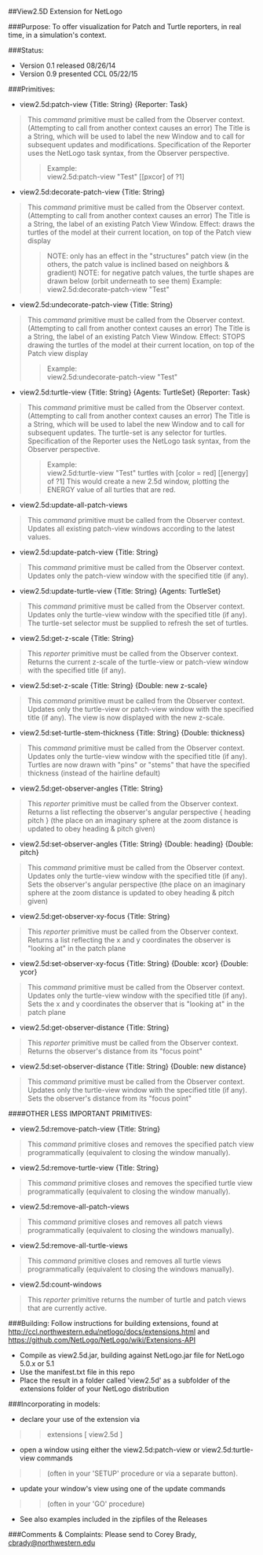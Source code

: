 ##View2.5D Extension for NetLogo

###Purpose:
To offer visualization for Patch and Turtle reporters, in real time, in a simulation's context.

###Status:
- Version 0.1 released 08/26/14
- Version 0.9 presented CCL 05/22/15

###Primitives:

- view2.5d:patch-view {Title: String} {Reporter: Task}
> This *command* primitive must be called from the Observer context.  (Attempting to call from another context causes an error)
> The Title is a String, which will be used to label the new Window and to call for subsequent updates and modifications.
> Specification of the Reporter uses the NetLogo task syntax, from the Observer perspective.  
>> Example:  
>> view2.5d:patch-view "Test" [[pxcor] of ?1]

- view2.5d:decorate-patch-view {Title: String} 
> This *command* primitive must be called from the Observer context.  (Attempting to call from another context causes an error)
> The Title is a String, the label of an existing Patch View Window.
> Effect:  draws the turtles of the model at their current location, on top of the Patch view display
>> NOTE: only has an effect in the "structures" patch view (in the others, the patch value is inclined based on neighbors & gradient)
>> NOTE: for negative patch values, the turtle shapes are drawn below (orbit underneath to see them)
>> Example:  
>> view2.5d:decorate-patch-view "Test" 

- view2.5d:undecorate-patch-view {Title: String} 
> This *command* primitive must be called from the Observer context.  (Attempting to call from another context causes an error)
> The Title is a String, the label of an existing Patch View Window.
> Effect:  STOPS drawing the turtles of the model at their current location, on top of the Patch view display
>> Example:  
>> view2.5d:undecorate-patch-view "Test"

- view2.5d:turtle-view {Title: String} {Agents: TurtleSet} {Reporter: Task}
> This *command* primitive must be called from the Observer context.  (Attempting to call from another context causes an error)
> The Title is a String, which will be used to label the new Window and to call for subsequent updates.
> The turtle-set is any selector for turtles.
> Specification of the Reporter uses the NetLogo task syntax, from the Observer perspective.
>> Example:  
>> view2.5d:turtle-view "Test" turtles with [color = red] [[energy] of ?1]
>> This would create a new 2.5d window, plotting the ENERGY value of all turtles that are red.

- view2.5d:update-all-patch-views
> This *command* primitive must be called from the Observer context.  
> Updates all existing patch-view windows according to the latest values.

- view2.5d:update-patch-view {Title: String}
> This *command* primitive must be called from the Observer context.
> Updates only the patch-view window with the specified title (if any).

- view2.5d:update-turtle-view {Title: String} {Agents: TurtleSet}
> This *command* primitive must be called from the Observer context.  
> Updates only the turtle-view window with the specified title (if any). 
> The turtle-set selector must be supplied to refresh the set of turtles.

- view2.5d:get-z-scale {Title: String} 
> This *reporter* primitive must be called from the Observer context.  
> Returns the current z-scale of the turtle-view or patch-view window with the specified title (if any). 

- view2.5d:set-z-scale {Title: String} {Double: new z-scale}
> This *command* primitive must be called from the Observer context.  
> Updates only the turtle-view or patch-view window with the specified title (if any). 
> The view is now displayed with the new z-scale.

- view2.5d:set-turtle-stem-thickness {Title: String} {Double: thickness}
> This *command* primitive must be called from the Observer context.  
> Updates only the turtle-view window with the specified title (if any). 
> Turtles are now drawn with "pins" or "stems" that have the specified thickness (instead of the hairline default)

- view2.5d:get-observer-angles {Title: String} 
> This *reporter* primitive must be called from the Observer context.  
> Returns a list reflecting the observer's angular perspective { heading pitch } (the place on an imaginary sphere at the zoom distance is updated to obey heading & pitch given)

- view2.5d:set-observer-angles {Title: String} {Double: heading} {Double: pitch}
> This *command* primitive must be called from the Observer context.  
> Updates only the turtle-view window with the specified title (if any). 
> Sets the observer's angular perspective (the place on an imaginary sphere at the zoom distance is updated to obey heading & pitch given)

- view2.5d:get-observer-xy-focus {Title: String} 
> This *reporter* primitive must be called from the Observer context.  
> Returns a list reflecting the x and y coordinates the observer is "looking at" in the patch plane 

- view2.5d:set-observer-xy-focus {Title: String} {Double: xcor} {Double: ycor}
> This *command* primitive must be called from the Observer context.  
> Updates only the turtle-view window with the specified title (if any). 
> Sets the x and y coordinates the observer that is "looking at" in the patch plane

- view2.5d:get-observer-distance {Title: String} 
> This *reporter* primitive must be called from the Observer context.  
> Returns the observer's distance from its "focus point"

- view2.5d:set-observer-distance {Title: String} {Double: new distance} 
> This *command* primitive must be called from the Observer context.  
> Updates only the turtle-view window with the specified title (if any). 
> Sets the observer's distance from its "focus point"


####OTHER LESS IMPORTANT PRIMITIVES:

- view2.5d:remove-patch-view {Title: String}
> This *command* primitive closes and removes the specified patch view programmatically (equivalent to closing the window manually).

- view2.5d:remove-turtle-view {Title: String}
> This *command* primitive closes and removes the specified turtle view programmatically (equivalent to closing the window manually).

- view2.5d:remove-all-patch-views 
> This *command* primitive closes and removes all patch views programmatically (equivalent to closing the windows manually).

- view2.5d:remove-all-turtle-views 
> This *command* primitive closes and removes all turtle views programmatically (equivalent to closing the windows manually).


- view2.5d:count-windows
> This *reporter* primitive returns the number of turtle and patch views that are currently active.


###Building:
Follow instructions for building extensions, found at http://ccl.northwestern.edu/netlogo/docs/extensions.html
and https://github.com/NetLogo/NetLogo/wiki/Extensions-API
- Compile as view2.5d.jar, building against NetLogo.jar file for NetLogo 5.0.x or 5.1
- Use the manifest.txt file in this repo
- Place the result in a folder called 'view2.5d' as a subfolder of the extensions folder of your NetLogo distribution

###Incorporating in models:

- declare your use of the extension via
>> extensions [ view2.5d ]

- open a window using either the view2.5d:patch-view or view2.5d:turtle-view commands 
>> (often in your 'SETUP' procedure or via a separate button).

- update your window's view using one of the update commands 
>> (often in your 'GO' procedure)

- See also examples included in the zipfiles of the Releases

###Comments & Complaints:
Please send to Corey Brady, cbrady@northwestern.edu

